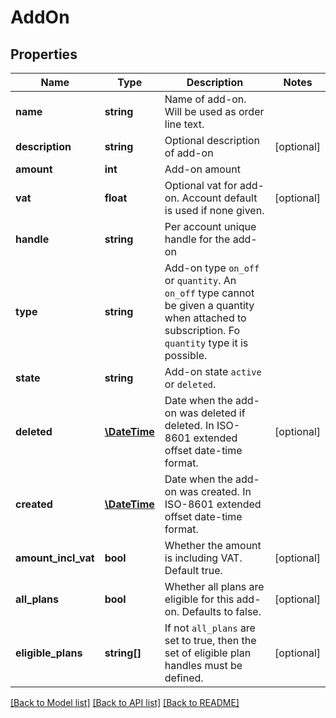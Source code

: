# AddOn

## Properties
Name | Type | Description | Notes
------------ | ------------- | ------------- | -------------
**name** | **string** | Name of add-on. Will be used as order line text. |
**description** | **string** | Optional description of add-on | [optional]
**amount** | **int** | Add-on amount |
**vat** | **float** | Optional vat for add-on. Account default is used if none given. | [optional]
**handle** | **string** | Per account unique handle for the add-on |
**type** | **string** | Add-on type `on_off` or `quantity`. An `on_off` type cannot be given a quantity when attached to subscription. Fo `quantity` type it is possible. |
**state** | **string** | Add-on state `active` or `deleted`. |
**deleted** | [**\DateTime**](\DateTime.md) | Date when the add-on was deleted if deleted. In ISO-8601 extended offset date-time format. | [optional]
**created** | [**\DateTime**](\DateTime.md) | Date when the add-on was created. In ISO-8601 extended offset date-time format. |
**amount_incl_vat** | **bool** | Whether the amount is including VAT. Default true. | [optional]
**all_plans** | **bool** | Whether all plans are eligible for this add-on. Defaults to false. | [optional]
**eligible_plans** | **string[]** | If not `all_plans` are set to true, then the set of eligible plan handles must be defined. | [optional]

[[Back to Model list]](../README.md#documentation-for-models) [[Back to API list]](../README.md#documentation-for-api-endpoints) [[Back to README]](../README.md)


